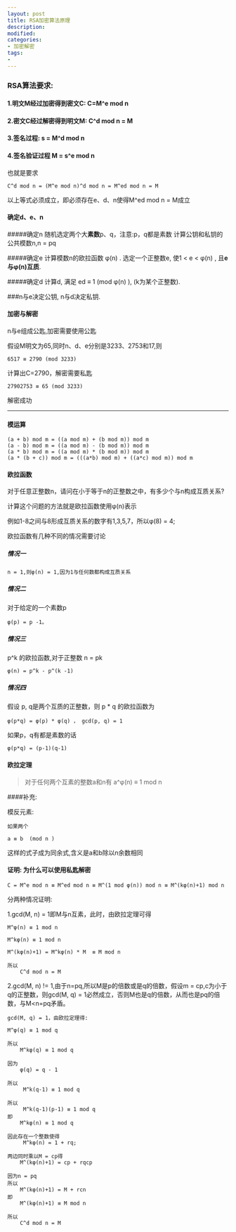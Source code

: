 ```yaml
---
layout: post
title: RSA加密算法原理
description:  
modified: 
categories: 
- 加密解密
tags:
- 
---
```


### RSA算法要求:
#### 1.明文M经过加密得到密文C: C=M^e mod n
#### 2.密文C经过解密得到明文M: C^d mod n = M
#### 3.签名过程: s =  M^d mod n
#### 4.签名验证过程 M = s^e mod n

也就是要求
	
	C^d mod n = (M^e mod n)^d mod n = M^ed mod n = M

以上等式必须成立，即必须存在e、d、n使得M^ed mod n = M成立

#### 确定d、e、n

#####确定n
随机选定两个大**素数**p、q，注意:p，q都是素数
计算公钥和私钥的公共模数n,n = pq 

#####确定e
计算模数n的欧拉函数 φ(n) .
选定一个正整数e, 使1 < e < φ(n) , 且**e与φ(n)互质**.

#####确定d
计算d, 满足 ed ≡ 1 (mod φ(n) ), (k为某个正整数).

	
###n与e决定公钥, n与d决定私钥.


#### 加密与解密
n与e组成公匙,加密需要使用公匙

假设M明文为65,同时n、d、e分别是3233、2753和17,则

	6517 ≡ 2790 (mod 3233)

计算出C=2790，解密需要私匙
	
	27902753 ≡ 65 (mod 3233)
	
解密成功

-------------------------------------------------------------------------------

#### 模运算

	(a + b) mod m = ((a mod m) + (b mod m)) mod m
	(a - b) mod m = ((a mod m) - (b mod m)) mod m
	(a * b) mod m = ((a mod m) * (b mod m)) mod m
	(a * (b + c)) mod m = (((a*b) mod m) + ((a*c) mod m)) mod m
	
#### 欧拉函数
对于任意正整数n，请问在小于等于n的正整数之中，有多少个与n构成互质关系?

计算这个问题的方法就是欧拉函数使用φ(n)表示

例如1-8之间与8形成互质关系的数字有1,3,5,7，所以φ(8) = 4;

欧拉函数有几种不同的情况需要讨论

##### 情况一
	n = 1,则φ(n) = 1,因为1与任何数都构成互质关系

##### 情况二
对于给定的一个素数p
		
	φ(p) = p -1。

##### 情况三
p^k 的欧拉函数,对于正整数 n = pk 

	φ(n) = p^k - p^(k -1)

##### 情况四
假设 p, q是两个互质的正整数，则 p * q 的欧拉函数为

	φ(p*q) = φ(p) * φ(q) ， gcd(p, q) = 1

如果p，q有都是素数的话

	φ(p*q) = (p-1)(q-1)

#### 欧拉定理
> 对于任何两个互素的整数a和n有
>    a^φ(n) ≡ 1 mod n

####补充:

模反元素:

	如果两个

	a ≡ b  (mod n )

这样的式子成为同余式,含义是a和b除以n余数相同


#### 证明: 为什么可以使用私匙解密

	C = M^e mod n ≡ M^ed mod n ≡ M^(1 mod φ(n)) mod n ≡ M^(kφ(n)+1) mod n

分两种情况证明:

1.gcd(M, n) = 1即M与n互素，此时，由欧拉定理可得
	
	M^φ(n) ≡ 1 mod n

	M^kφ(n) ≡ 1 mod n

	M^(kφ(n)+1) = M^kφ(n) * M  ≡ M mod n

	所以
		C^d mod n = M

2.gcd(M, n) != 1,由于n=pq,所以M是p的倍数或是q的倍数，假设m = cp,c为小于q的正整数，则gcd(M, q) = 1必然成立，否则M也是q的倍数，从而也是pq的倍数，与M<n=pq矛盾。
	
	gcd(M, q) = 1，由欧拉定理得:

	M^φ(q) ≡ 1 mod q

	所以
		M^kφ(q) ≡ 1 mod q

	因为
		φ(q) = q - 1

	所以
		 M^k(q-1) ≡ 1 mod q

	所以
		 M^k(q-1)(p-1) ≡ 1 mod q
	即
		M^kφ(n) ≡ 1 mod q
	
	因此存在一个整数使得
		 M^kφ(n) = 1 + rq;

	两边同时乘以M = cp得
		M^(kφ(n)+1) = cp + rqcp

	因为n = pq
	所以
		M^(kφ(n)+1) = M + rcn
	即
		M^(kφ(n)+1) ≡ M mod n

	所以
		C^d mod n = M


